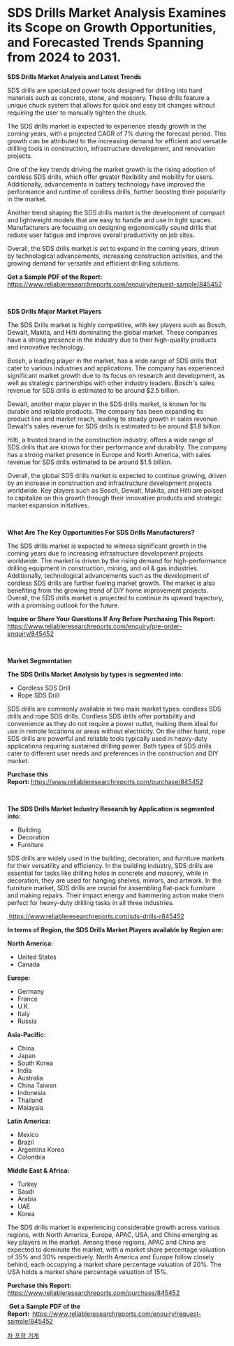 <p><h1>SDS Drills Market Analysis Examines its Scope on Growth Opportunities, and Forecasted Trends Spanning from 2024 to 2031.</h1></p><p><strong>SDS Drills Market Analysis and Latest Trends</strong></p>
<p><p>SDS drills are specialized power tools designed for drilling into hard materials such as concrete, stone, and masonry. These drills feature a unique chuck system that allows for quick and easy bit changes without requiring the user to manually tighten the chuck.</p><p>The SDS drills market is expected to experience steady growth in the coming years, with a projected CAGR of 7% during the forecast period. This growth can be attributed to the increasing demand for efficient and versatile drilling tools in construction, infrastructure development, and renovation projects.</p><p>One of the key trends driving the market growth is the rising adoption of cordless SDS drills, which offer greater flexibility and mobility for users. Additionally, advancements in battery technology have improved the performance and runtime of cordless drills, further boosting their popularity in the market.</p><p>Another trend shaping the SDS drills market is the development of compact and lightweight models that are easy to handle and use in tight spaces. Manufacturers are focusing on designing ergonomically sound drills that reduce user fatigue and improve overall productivity on job sites.</p><p>Overall, the SDS drills market is set to expand in the coming years, driven by technological advancements, increasing construction activities, and the growing demand for versatile and efficient drilling solutions.</p></p>
<p><strong>Get a Sample PDF of the Report:&nbsp;</strong> <a href="https://www.reliableresearchreports.com/enquiry/request-sample/845452">https://www.reliableresearchreports.com/enquiry/request-sample/845452</a></p>
<p>&nbsp;</p>
<p><strong>SDS Drills Major Market Players</strong></p>
<p><p>The SDS Drills market is highly competitive, with key players such as Bosch, Dewalt, Makita, and Hilti dominating the global market. These companies have a strong presence in the industry due to their high-quality products and innovative technology.</p><p>Bosch, a leading player in the market, has a wide range of SDS drills that cater to various industries and applications. The company has experienced significant market growth due to its focus on research and development, as well as strategic partnerships with other industry leaders. Bosch's sales revenue for SDS drills is estimated to be around $2.5 billion.</p><p>Dewalt, another major player in the SDS drills market, is known for its durable and reliable products. The company has been expanding its product line and market reach, leading to steady growth in sales revenue. Dewalt's sales revenue for SDS drills is estimated to be around $1.8 billion.</p><p>Hilti, a trusted brand in the construction industry, offers a wide range of SDS drills that are known for their performance and durability. The company has a strong market presence in Europe and North America, with sales revenue for SDS drills estimated to be around $1.5 billion.</p><p>Overall, the global SDS drills market is expected to continue growing, driven by an increase in construction and infrastructure development projects worldwide. Key players such as Bosch, Dewalt, Makita, and Hilti are poised to capitalize on this growth through their innovative products and strategic market expansion initiatives.</p></p>
<p>&nbsp;</p>
<p><strong>What Are The Key Opportunities For SDS Drills Manufacturers?</strong></p>
<p><p>The SDS drills market is expected to witness significant growth in the coming years due to increasing infrastructure development projects worldwide. The market is driven by the rising demand for high-performance drilling equipment in construction, mining, and oil & gas industries. Additionally, technological advancements such as the development of cordless SDS drills are further fueling market growth. The market is also benefiting from the growing trend of DIY home improvement projects. Overall, the SDS drills market is projected to continue its upward trajectory, with a promising outlook for the future.</p></p>
<p><strong>Inquire or Share Your Questions If Any Before Purchasing This Report:</strong> <a href="https://www.reliableresearchreports.com/enquiry/pre-order-enquiry/845452">https://www.reliableresearchreports.com/enquiry/pre-order-enquiry/845452</a></p>
<p>&nbsp;</p>
<p><strong>Market Segmentation</strong></p>
<p><strong>The SDS Drills Market Analysis by types is segmented into:</strong></p>
<p><ul><li>Cordless SDS Drill</li><li>Rope SDS Drill</li></ul></p>
<p><p>SDS drills are commonly available in two main market types: cordless SDS drills and rope SDS drills. Cordless SDS drills offer portability and convenience as they do not require a power outlet, making them ideal for use in remote locations or areas without electricity. On the other hand, rope SDS drills are powerful and reliable tools typically used in heavy-duty applications requiring sustained drilling power. Both types of SDS drills cater to different user needs and preferences in the construction and DIY market.</p></p>
<p><strong>Purchase this Report:&nbsp;</strong><a href="https://www.reliableresearchreports.com/purchase/845452">https://www.reliableresearchreports.com/purchase/845452</a></p>
<p>&nbsp;</p>
<p><strong>The SDS Drills Market Industry Research by Application is segmented into:</strong></p>
<p><ul><li>Building</li><li>Decoration</li><li>Furniture</li></ul></p>
<p><p>SDS drills are widely used in the building, decoration, and furniture markets for their versatility and efficiency. In the building industry, SDS drills are essential for tasks like drilling holes in concrete and masonry, while in decoration, they are used for hanging shelves, mirrors, and artwork. In the furniture market, SDS drills are crucial for assembling flat-pack furniture and making repairs. Their impact energy and hammering action make them perfect for heavy-duty drilling tasks in all three industries.</p></p>
<p><a href="https://www.reliableresearchreports.com/sds-drills-r845452">&nbsp;https://www.reliableresearchreports.com/sds-drills-r845452</a></p>
<p><strong>In terms of Region, the SDS Drills Market Players available by Region are:</strong></p>
<p>
    <p> <strong> North America: </strong>
        <ul>
            <li>United States</li>
            <li>Canada</li>
        </ul>
        </p> 
    <p> <strong> Europe: </strong>
        <ul>
            <li>Germany</li>
            <li>France</li>
            <li>U.K.</li>
            <li>Italy</li>
            <li>Russia</li>
        </ul>
        </p> 
    <p> <strong> Asia-Pacific: </strong>
        <ul>
            <li>China</li>
            <li>Japan</li>
            <li>South Korea</li>
            <li>India</li>
            <li>Australia</li>
            <li>China Taiwan</li>
            <li>Indonesia</li>
            <li>Thailand</li>
            <li>Malaysia</li>
        </ul>
        </p> 
    <p> <strong> Latin America: </strong>
        <ul>
            <li>Mexico</li>
            <li>Brazil</li>
            <li>Argentina Korea</li>
            <li>Colombia</li>
        </ul>
        </p> 
    <p> <strong> Middle East & Africa: </strong>
        <ul>
            <li>Turkey</li>
            <li>Saudi</li>
            <li>Arabia</li>
            <li>UAE</li>
            <li>Korea</li>
        </ul>
    </p>
    </p>
<p><p>The SDS drills market is experiencing considerable growth across various regions, with North America, Europe, APAC, USA, and China emerging as key players in the market. Among these regions, APAC and China are expected to dominate the market, with a market share percentage valuation of 35% and 30% respectively. North America and Europe follow closely behind, each occupying a market share percentage valuation of 20%. The USA holds a market share percentage valuation of 15%.</p></p>
<p><strong>Purchase this Report: </strong><a href="https://www.reliableresearchreports.com/purchase/845452">https://www.reliableresearchreports.com/purchase/845452</a></p>
<p>&nbsp;<strong>Get a Sample PDF of the Report:&nbsp;&nbsp;</strong><a href="https://www.reliableresearchreports.com/enquiry/request-sample/845452">https://www.reliableresearchreports.com/enquiry/request-sample/845452</a></p>
<p><strong></strong></p>
<p><p><a href="https://github.com/xvz497517413/Market-Research-Report-List-1/blob/main/837789126622.md">차 포장 기계</a></p></p>